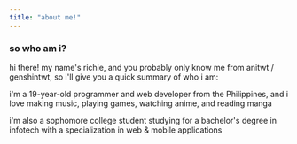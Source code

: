 ```yaml
---
title: "about me!"
---
```


### so who am i?

hi there! my name's richie, and you probably only know me from anitwt / genshintwt, so i'll give you a quick summary of who i am:

i'm a 19-year-old programmer and web developer from the Philippines, and i love making music, playing games, watching anime, and reading manga

i'm also a sophomore college student studying for a bachelor's degree in infotech with a specialization in web & mobile applications
